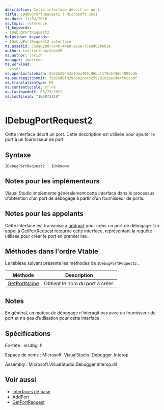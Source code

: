 ```yaml
---
description: Cette interface décrit un port.
title: IDebugPortRequest2 | Microsoft Docs
ms.date: 11/04/2016
ms.topic: reference
f1_keywords:
- IDebugPortRequest2
helpviewer_keywords:
- IDebugPortRequest2 interface
ms.assetid: 556e610d-7c4b-44a8-965a-76a9d02b601a
author: leslierichardson95
ms.author: lerich
manager: jmartens
ms.workload:
- vssdk
ms.openlocfilehash: 035b6364b3a1dea400c96bcf179d57d6b4808ad5
ms.sourcegitcommit: f2916d8fd296b92cc402597d1d1eecda4f6cccbf
ms.translationtype: MT
ms.contentlocale: fr-FR
ms.lasthandoff: 03/25/2021
ms.locfileid: "105072219"
---
```

# <a name="idebugportrequest2"></a>IDebugPortRequest2
Cette interface décrit un port. Cette description est utilisée pour ajouter le port à un fournisseur de port.

## <a name="syntax"></a>Syntaxe

```
IDebugPortRequest2 : IUnknown
```

## <a name="notes-for-implementers"></a>Notes pour les implémenteurs
 Visual Studio implémente généralement cette interface dans le processus d’obtention d’un port de débogage à partir d’un fournisseur de ports.

## <a name="notes-for-callers"></a>Notes pour les appelants
 Cette interface est transmise à [addport](../../../extensibility/debugger/reference/idebugportsupplier2-addport.md) pour créer un port de débogage. Un appel à [GetPortRequest](../../../extensibility/debugger/reference/idebugport2-getportrequest.md) retourne cette interface, représentant la requête utilisée pour créer le port en premier lieu.

## <a name="methods-in-vtable-order"></a>Méthodes dans l'ordre Vtable
 Le tableau suivant présente les méthodes de `IDebugPortRequest2` .

|Méthode|Description|
|------------|-----------------|
|[GetPortName](../../../extensibility/debugger/reference/idebugportrequest2-getportname.md)|Obtient le nom du port à créer.|

## <a name="remarks"></a>Notes
 En général, un moteur de débogage n’interagit pas avec un fournisseur de port et n’a pas d’utilisation pour cette interface.

## <a name="requirements"></a>Spécifications
 En-tête : msdbg. h

 Espace de noms : Microsoft. VisualStudio. Debugger. Interop

 Assembly : Microsoft.VisualStudio.Debugger.Interop.dll

## <a name="see-also"></a>Voir aussi
- [Interfaces de base](../../../extensibility/debugger/reference/core-interfaces.md)
- [AddPort](../../../extensibility/debugger/reference/idebugportsupplier2-addport.md)
- [GetPortRequest](../../../extensibility/debugger/reference/idebugport2-getportrequest.md)
